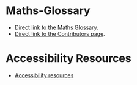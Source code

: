 # Maths-Glossary

* [Direct link to the Maths Glossary](https://github.com/A11yMaths/Maths-Glossary/wiki/Glossary).
* [Direct link to the Contributors page](https://github.com/A11yMaths/Maths-Glossary/wiki/Contributors).



# Accessibility Resources
* [Accessibility resources](https://github.com/A11yMaths/AccessibilityResources) 
